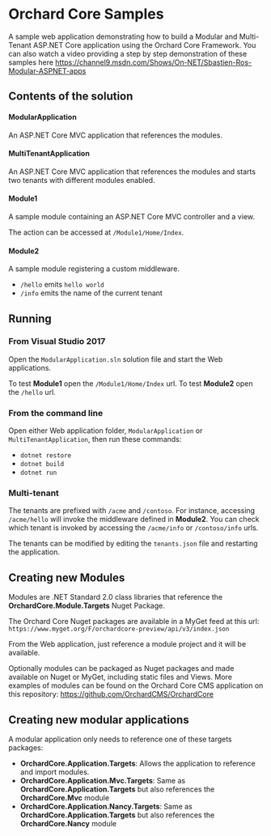 # Orchard Core Samples

A sample web application demonstrating how to build a Modular and Multi-Tenant ASP.NET Core application using the Orchard Core Framework. You can also watch a video providing a step by step demonstration of these samples here https://channel9.msdn.com/Shows/On-NET/Sbastien-Ros-Modular-ASPNET-apps

## Contents of the solution

#### ModularApplication

An ASP.NET Core MVC application that references the modules.

#### MultiTenantApplication

An ASP.NET Core MVC application that references the modules and starts two tenants with different modules enabled.

#### Module1

A sample module containing an ASP.NET Core MVC controller and a view.

The action can be accessed at `/Module1/Home/Index`.

#### Module2

A sample module registering a custom middleware.

- `/hello` emits `hello world`
- `/info` emits the name of the current tenant

## Running

### From Visual Studio 2017

Open the `ModularApplication.sln` solution file and start the Web applications.

To test **Module1** open the `/Module1/Home/Index` url.
To test **Module2** open the `/hello` url.

### From the command line

Open either Web application folder, `ModularApplication` or `MultiTenantApplication`, then run these commands:

- `dotnet restore`
- `dotnet build`
- `dotnet run`

### Multi-tenant

The tenants are prefixed with `/acme` and `/contoso`. For instance, accessing `/acme/hello` will invoke the middleware defined in **Module2**. You can check which tenant is invoked by accessing the `/acme/info` or `/contoso/info` urls.

The tenants can be modified by editing the `tenants.json` file and restarting the application.

## Creating new Modules

Modules are .NET Standard 2.0 class libraries that reference the **OrchardCore.Module.Targets** Nuget Package.

The Orchard Core Nuget packages are available in a MyGet feed at this url: `https://www.myget.org/F/orchardcore-preview/api/v3/index.json`

From the Web application, just reference a module project and it will be available.

Optionally modules can be packaged as Nuget packages and made available on Nuget or MyGet, including static files and Views.
More examples of modules can be found on the Orchard Core CMS application on this repository: https://github.com/OrchardCMS/OrchardCore

## Creating new modular applications

A modular application only needs to reference one of these targets packages:

- **OrchardCore.Application.Targets**: Allows the application to reference and import modules.
- **OrchardCore.Application.Mvc.Targets**: Same as **OrchardCore.Application.Targets** but also references the **OrchardCore.Mvc** module
- **OrchardCore.Application.Nancy.Targets**: Same as **OrchardCore.Application.Targets** but also references the **OrchardCore.Nancy** module
